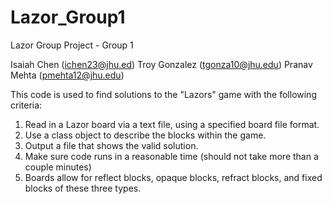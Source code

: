 # Lazor_Group1
Lazor Group Project - Group 1

Isaiah Chen (ichen23@jhu.ed)
Troy Gonzalez (tgonza10@jhu.edu)
Pranav Mehta (pmehta12@jhu.edu)

This code is used to find solutions to the "Lazors" game with the following criteria:
1. Read in a Lazor board via a text file, using a specified board file format.
2. Use a class object to describe the blocks within the game.
3. Output a file that shows the valid solution.
4. Make sure code runs in a reasonable time (should not take more than a couple minutes)
5. Boards allow for reflect blocks, opaque blocks, refract blocks, and fixed blocks of these three types.
